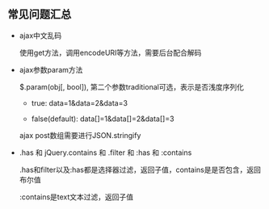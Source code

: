 ## 常见问题汇总

* ajax中文乱码  

  使用get方法，调用encodeURI等方法，需要后台配合解码

* ajax参数param方法  

  $.param(obj[, bool]), 第二个参数traditional可选，表示是否浅度序列化

    - true: data=1&data=2&data=3

    - false(default): data[]=1&data[]=2&data[]=3  

  ajax post数组需要进行JSON.stringify

* .has 和 jQuery.contains 和 .filter 和 :has 和 :contains

  .has和filter以及:has都是选择器过滤，返回子值，contains是是否包含，返回布尔值  

  :contains是text文本过滤，返回子值

